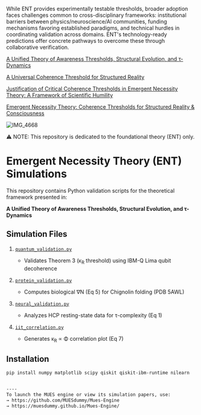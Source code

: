 While ENT provides experimentally testable thresholds, broader adoption faces challenges common to cross-disciplinary frameworks: institutional barriers between physics/neuroscience/AI communities, funding mechanisms favoring established paradigms, and technical hurdles in coordinating validation across domains. ENT's technology-ready predictions offer concrete pathways to overcome these through collaborative verification.

[A Unified Theory of Awareness Thresholds, Structural Evolution, and τ-Dynamics](https://github.com/MUESdummy/Emergent-Necessity-Theory-ENT-/blob/65ced4b8b9dc0ac78f8049181bf36c49b901508f/Unifying%20Theory_ENT..pdf)

[A Universal Coherence Threshold for Structured Reality](https://github.com/MUESdummy/Emergent-Necessity-Theory-ENT-/blob/65ced4b8b9dc0ac78f8049181bf36c49b901508f/Universal%20coherence%20threshold%20for%20structured%20reality.pdf)

[Justification of Critical Coherence Thresholds in Emergent Necessity Theory: A Framework of Scientific Humility](https://github.com/MUESdummy/Emergent-Necessity-Theory-ENT-/blob/65ced4b8b9dc0ac78f8049181bf36c49b901508f/Why%20Tau%20Thresh_Scientific%20Humility%20Framwork.%20.pdf)

[Emergent Necessity Theory: Coherence Thresholds for Structured
Reality & Consciousness](https://github.com/MUESdummy/Emergent-Necessity-Theory-ENT-/blob/2630a290b7571acaac98f379be8a31e8e92d58f2/ENT_Coherence%20thresholds%20For%20Structural%20Reality%20%26%20Awarensss.%20V4.pdf)

![IMG_4668](https://github.com/user-attachments/assets/382293be-3558-45ad-b8ca-eb542faf2225)

⚠️ NOTE: This repository is dedicated to the foundational theory (ENT) only.

# Emergent Necessity Theory (ENT) Simulations

This repository contains Python validation scripts for the theoretical framework presented in:

**A Unified Theory of Awareness Thresholds, Structural Evolution, and τ-Dynamics**

## Simulation Files

1. [`quantum_validation.py`](https://github.com/MUESdummy/Emergent-Necessity-Theory-ENT-/blob/e61882291206c92db8d8db5f610e519f00500518/Simulationa/Quantum_validation.py) 
   - Validates Theorem 3 (κ<sub>R</sub> threshold) using IBM-Q Lima qubit decoherence
   

2. [`protein_validation.py`](https://github.com/MUESdummy/Emergent-Necessity-Theory-ENT-/blob/e61882291206c92db8d8db5f610e519f00500518/Simulationa/protein_validation.py)
   - Computes biological ∇N (Eq 5) for Chignolin folding (PDB 5AWL)
   

3. [`neural_validation.py`](https://github.com/MUESdummy/Emergent-Necessity-Theory-ENT-/blob/e61882291206c92db8d8db5f610e519f00500518/Simulationa/Neural_validation.py)
   - Analyzes HCP resting-state data for τ-complexity (Eq 1)
   

4. [`iit_correlation.py`](https://github.com/MUESdummy/Emergent-Necessity-Theory-ENT-/blob/27dc786a2ea3d61a4ed9ff6e2ca339b45874c8d8/Simulationa/iit_correlation.py)
   - Generates κ<sub>R</sub> ∝ Φ correlation plot (Eq 7)
    

## Installation
```bash
pip install numpy matplotlib scipy qiskit qiskit-ibm-runtime nilearn


----
To launch the MUES engine or view its simulation papers, use:  
→ https://github.com/MUESdummy/Mues-Engine  
→ https://muesdummy.github.io/Mues-Engine/


